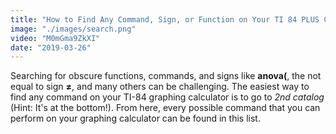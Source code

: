 ```yaml
---
title: "How to Find Any Command, Sign, or Function on Your TI 84 PLUS CE"
image: "./images/search.png"
video: "M0mGma9ZkXI"
date: "2019-03-26"
---
```

Searching for obscure functions, commands, and signs like **anova(**, the not equal to sign **≠**, and many others can be challenging. The easiest way to find any command on your TI-84 graphing calculator is to go to *2nd catalog* (Hint: It's at the bottom!). From here, every possible command that you can perform on your graphing calculator can be found in this list.<br></br>
